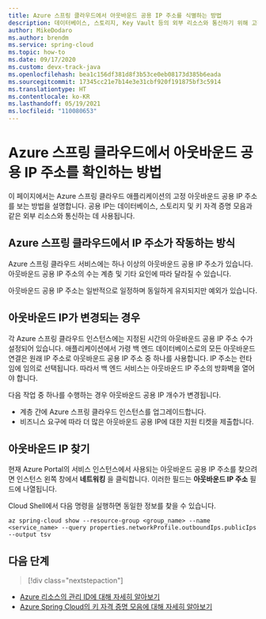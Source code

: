 ```yaml
---
title: Azure 스프링 클라우드에서 아웃바운드 공용 IP 주소를 식별하는 방법
description: 데이터베이스, 스토리지, Key Vault 등의 외부 리소스와 통신하기 위해 고정 아웃바운드 공용 IP 주소를 확인하는 방법입니다.
author: MikeDodaro
ms.author: brendm
ms.service: spring-cloud
ms.topic: how-to
ms.date: 09/17/2020
ms.custom: devx-track-java
ms.openlocfilehash: bea1c156df381d8f3b53ce0eb08173d385b6eada
ms.sourcegitcommit: 17345cc21e7b14e3e31cbf920f191875bf3c5914
ms.translationtype: HT
ms.contentlocale: ko-KR
ms.lasthandoff: 05/19/2021
ms.locfileid: "110080653"
---
```

# <a name="how-to-identify-outbound-public-ip-addresses-in-azure-spring-cloud"></a>Azure 스프링 클라우드에서 아웃바운드 공용 IP 주소를 확인하는 방법

이 페이지에서는 Azure 스프링 클라우드 애플리케이션의 고정 아웃바운드 공용 IP 주소를 보는 방법을 설명합니다.  공용 IP는 데이터베이스, 스토리지 및 키 자격 증명 모음과 같은 외부 리소스와 통신하는 데 사용됩니다.

## <a name="how-ip-addresses-work-in-azure-spring-cloud"></a>Azure 스프링 클라우드에서 IP 주소가 작동하는 방식

Azure 스프링 클라우드 서비스에는 하나 이상의 아웃바운드 공용 IP 주소가 있습니다. 아웃바운드 공용 IP 주소의 수는 계층 및 기타 요인에 따라 달라질 수 있습니다. 

아웃바운드 공용 IP 주소는 일반적으로 일정하며 동일하게 유지되지만 예외가 있습니다.

## <a name="when-outbound-ips-change"></a>아웃바운드 IP가 변경되는 경우

각 Azure 스프링 클라우드 인스턴스에는 지정된 시간의 아웃바운드 공용 IP 주소 수가 설정되어 있습니다. 애플리케이션에서 가령 백 엔드 데이터베이스로의 모든 아웃바운드 연결은 원래 IP 주소로 아웃바운드 공용 IP 주소 중 하나를 사용합니다. IP 주소는 런타임에 임의로 선택됩니다. 따라서 백 엔드 서비스는 아웃바운드 IP 주소의 방화벽을 열어야 합니다.

다음 작업 중 하나를 수행하는 경우 아웃바운드 공용 IP 개수가 변경됩니다.

- 계층 간에 Azure 스프링 클라우드 인스턴스를 업그레이드합니다.
- 비즈니스 요구에 따라 더 많은 아웃바운드 공용 IP에 대한 지원 티켓을 제출합니다.

## <a name="find-outbound-ips"></a>아웃바운드 IP 찾기

현재 Azure Portal의 서비스 인스턴스에서 사용되는 아웃바운드 공용 IP 주소를 찾으려면 인스턴스 왼쪽 창에서 **네트워킹** 을 클릭합니다. 이러한 필드는 **아웃바운드 IP 주소** 필드에 나열됩니다.

Cloud Shell에서 다음 명령을 실행하면 동일한 정보를 찾을 수 있습니다.

```azurecli
az spring-cloud show --resource-group <group_name> --name <service_name> --query properties.networkProfile.outboundIps.publicIps --output tsv
```

## <a name="next-steps"></a>다음 단계
> [!div class="nextstepaction"]
* [Azure 리소스의 관리 ID에 대해 자세히 알아보기](https://github.com/MicrosoftDocs/azure-docs/blob/master/articles/active-directory/managed-identities-azure-resources/overview.md)
* [Azure Spring Cloud의 키 자격 증명 모음에 대해 자세히 알아보기](./tutorial-managed-identities-key-vault.md)
